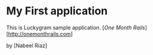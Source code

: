 # My First application

This is Luckygram sample application.
[*One Month Rails*][http://onemonthrails.com]

by [Nabeel Riaz]